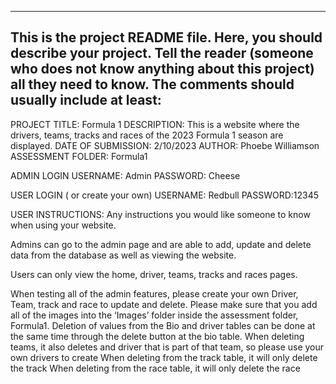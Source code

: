 ------------------------------------------------------------------------
This is the project README file. Here, you should describe your project.
Tell the reader (someone who does not know anything about this project)
all they need to know. The comments should usually include at least:
------------------------------------------------------------------------

PROJECT TITLE: Formula 1 
DESCRIPTION: This is a website where the drivers, teams, tracks and races of the 2023 Formula 1 season are displayed. 
DATE OF SUBMISSION: 2/10/2023
AUTHOR: Phoebe Williamson
ASSESSMENT FOLDER: Formula1

ADMIN LOGIN
USERNAME: Admin
PASSWORD: Cheese

USER LOGIN ( or create your own)
USERNAME: Redbull
PASSWORD:12345

USER INSTRUCTIONS:
Any instructions you would like someone to know when using your website.

Admins can go to the admin page and are able to add, update and delete data from the database as well as viewing the website.

Users can only view the home, driver, teams, tracks and races pages. 

When testing all of the admin features, please create your own Driver, Team, track and race to update and delete. Please make sure that you add all of the images into the ‘Images’ folder inside the assessment folder, Formula1.
Deletion of values from the Bio and driver tables can be done at the same time through the delete button at the bio table. 
When deleting teams, it also deletes and driver that is part of that team, so please use your own drivers to create
When deleting from the track table, it will only delete the track
When deleting from the race table, it will only delete the race
